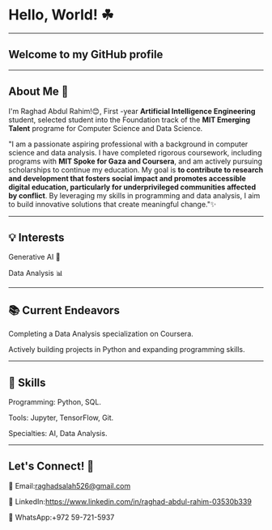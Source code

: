 # Hello, World! ☘

---

## Welcome to my GitHub profile

---

## About Me 🌟

I'm Raghad Abdul Rahim!😊, First -year **Artificial Intelligence Engineering**
student, selected student into the Foundation track of the **MIT Emerging Talent**
programe for Computer Science and Data Science.

"I am a passionate aspiring professional with a background in
computer science and data
analysis. I have completed rigorous coursework, including
programs with **MIT Spoke for Gaza
and Coursera**, and am actively pursuing scholarships to
continue my education. My goal is **to
contribute to research and development that fosters social
impact and promotes accessible
digital education, particularly for underprivileged
communities affected by conflict**. By
leveraging my skills in programming and data analysis,
I aim to build innovative solutions that
create meaningful change."✨

---

## 💡 Interests

Generative AI 🤖

Data Analysis 📊

---

## 📚 Current Endeavors

Completing a Data Analysis specialization on Coursera.

Actively building projects in Python and expanding programming skills.

---

## 🔧 Skills

Programming: Python, SQL.

Tools: Jupyter, TensorFlow, Git.

Specialties: AI, Data Analysis.

---

## Let's Connect! 🌟

📧 Email:raghadsalah526@gmail.com

💼 LinkedIn:<https://www.linkedin.com/in/raghad-abdul-rahim-03530b339>

🌵 WhatsApp:+972 59-721-5937

